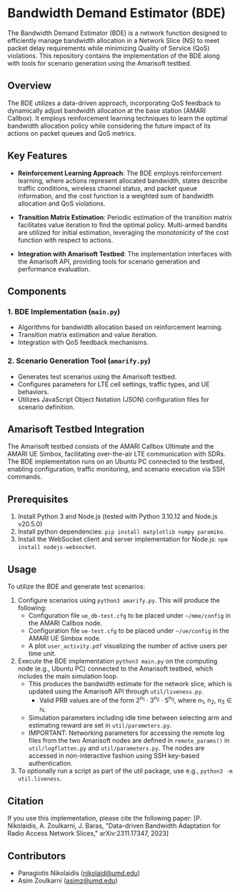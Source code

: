 # Bandwidth Demand Estimator (BDE)

The Bandwidth Demand Estimator (BDE) is a network function designed to efficiently manage bandwidth allocation in a Network Slice (NS) to meet packet delay requirements while minimizing Quality of Service (QoS) violations. This repository contains the implementation of the BDE along with tools for scenario generation using the Amarisoft testbed.

## Overview

The BDE utilizes a data-driven approach, incorporating QoS feedback to dynamically adjust bandwidth allocation at the base station (AMARI Callbox). It employs reinforcement learning techniques to learn the optimal bandwidth allocation policy while considering the future impact of its actions on packet queues and QoS metrics.

## Key Features

- **Reinforcement Learning Approach**: The BDE employs reinforcement learning, where actions represent allocated bandwidth, states describe traffic conditions, wireless channel status, and packet queue information, and the cost function is a weighted sum of bandwidth allocation and QoS violations.

- **Transition Matrix Estimation**: Periodic estimation of the transition matrix facilitates value iteration to find the optimal policy. Multi-armed bandits are utilized for initial estimation, leveraging the monotonicity of the cost function with respect to actions.

- **Integration with Amarisoft Testbed**: The implementation interfaces with the Amarisoft API, providing tools for scenario generation and performance evaluation.

## Components

### 1. BDE Implementation (`main.py`)
   - Algorithms for bandwidth allocation based on reinforcement learning.
   - Transition matrix estimation and value iteration.
   - Integration with QoS feedback mechanisms.

### 2. Scenario Generation Tool (`amarify.py`)
   - Generates test scenarios using the Amarisoft testbed.
   - Configures parameters for LTE cell settings, traffic types, and UE behaviors.
   - Utilizes JavaScript Object Notation (JSON) configuration files for scenario definition.

## Amarisoft Testbed Integration

The Amarisoft testbed consists of the AMARI Callbox Ultimate and the AMARI UE Simbox, facilitating over-the-air LTE communication with SDRs. The BDE implementation runs on an Ubuntu PC connected to the testbed, enabling configuration, traffic monitoring, and scenario execution via SSH commands.

## Prerequisites
1. Install Python 3 and Node.js (tested with Python 3.10.12 and Node.js v20.5.0)
2. Install python dependencies: `pip install matplotlib numpy paramiko`.
3. Install the WebSocket client and server implementation for Node.js: `npm install nodejs-websocket`.

## Usage

To utilize the BDE and generate test scenarios:
1. Configure scenarios using `python3 amarify.py`. This will produce the following:
   - Configuration file `ue_db-test.cfg` to be placed under `~/mme/config` in the AMARI Callbox node.
   - Configuration file `ue-test.cfg` to be placed under `~/ue/config` in the AMARI UE Simbox node.
   - A plot `user_activity.pdf` visualizing the number of active users per time unit.
2. Execute the BDE implementation `python3 main.py` on the computing node (e.g., Ubuntu PC) connected to the Amarisoft testbed, which includes the main simulation loop.
   - This produces the bandwidth estimate for the network slice, which is updated using the Amarisoft API through `util/liveness.py`.
      - Valid PRB values are of the form 2<sup>n<sub>1</sub></sup> · 3<sup>n<sub>2</sub></sup> · 5<sup>n<sub>3</sub></sup>, where n<sub>1</sub>, n<sub>2</sub>, n<sub>3</sub> ∈ ℕ.
   - Simulation parameters including idle time between selecting arm and estimating reward are set in `util/parameters.py`.
   - IMPORTANT: Networking parameters for accessing the remote log files from the two Amarisoft nodes are defined in `remote_params()` in `util/logflatten.py` and `util/parameters.py`. The nodes are accessed in non-interactive fashion using SSH key-based authentication.
3. To optionally run a script as part of the util package, use e.g., `python3 -m util.liveness`.

## Citation

If you use this implementation, please cite the following paper:
[P. Nikolaidis, A. Zoulkarni, J. Baras, "Data-driven Bandwidth Adaptation for Radio Access Network Slices," arXiv:2311.17347, 2023]

## Contributors

- Panagiotis Nikolaidis (nikolaid@umd.edu)
- Asim Zoulkarni (asimz@umd.edu)
